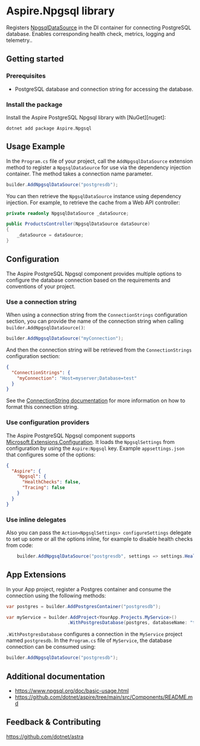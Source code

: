 # Aspire.Npgsql library

Registers [NpgsqlDataSource](https://www.npgsql.org/doc/api/Npgsql.NpgsqlDataSource.html) in the DI container for connecting PostgreSQL database. Enables corresponding health check, metrics, logging and telemetry..

## Getting started

### Prerequisites

- PostgreSQL database and connection string for accessing the database.

### Install the package

Install the Aspire PostgreSQL Npgsql library with [NuGet][nuget]:

```dotnetcli
dotnet add package Aspire.Npgsql
```

## Usage Example

In the `Program.cs` file of your project, call the `AddNpgsqlDataSource` extension method to register a `NpgsqlDataSource` for use via the dependency injection container. The method takes a connection name parameter.

```cs
builder.AddNpgsqlDataSource("postgresdb");
```

You can then retrieve the `NpgsqlDataSource` instance using dependency injection. For example, to retrieve the cache from a Web API controller:

```cs
private readonly NpgsqlDataSource _dataSource;

public ProductsController(NpgsqlDataSource dataSource)
{
    _dataSource = dataSource;
}
```

## Configuration

The Aspire PostgreSQL Npgsql component provides multiple options to configure the database connection based on the requirements and conventions of your project.

### Use a connection string

When using a connection string from the `ConnectionStrings` configuration section, you can provide the name of the connection string when calling `builder.AddNpgsqlDataSource()`:

```cs
builder.AddNpgsqlDataSource("myConnection");
```

And then the connection string will be retrieved from the `ConnectionStrings` configuration section:

```json
{
  "ConnectionStrings": {
    "myConnection": "Host=myserver;Database=test"
  }
}
```

See the [ConnectionString documentation](https://www.npgsql.org/doc/connection-string-parameters.html) for more information on how to format this connection string.

### Use configuration providers

The Aspire PostgreSQL Npgsql component supports [Microsoft.Extensions.Configuration](https://learn.microsoft.com/dotnet/api/microsoft.extensions.configuration). It loads the `NpgsqlSettings` from configuration by using the `Aspire:Npgsql` key. Example `appsettings.json` that configures some of the options:

```json
{
  "Aspire": {
    "Npgsql": {
      "HealthChecks": false,
      "Tracing": false
    }
  }
}
```

### Use inline delegates

Also you can pass the `Action<NpgsqlSettings> configureSettings` delegate to set up some or all the options inline, for example to disable health checks from code:

```cs
    builder.AddNpgsqlDataSource("postgresdb", settings => settings.HealthChecks = false);
```

## App Extensions

In your App project, register a Postgres container and consume the connection using the following methods:

```cs
var postgres = builder.AddPostgresContainer("postgresdb");

var myService = builder.AddProject<YourApp.Projects.MyService>()
                       .WithPostgresDatabase(postgres, databaseName: "test")
```

`.WithPostgresDatabase` configures a connection in the `MyService` project named `postgresdb`. In the `Program.cs` file of `MyService`, the database connection can be consumed using:

```cs
builder.AddNpgsqlDataSource("postgresdb");
```

## Additional documentation

* https://www.npgsql.org/doc/basic-usage.html
* https://github.com/dotnet/aspire/tree/main/src/Components/README.md

## Feedback & Contributing

https://github.com/dotnet/astra
